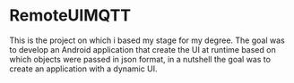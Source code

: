# RemoteUIMQTT

This is the project on which i based my stage for my degree.
The goal was to develop an Android application that create the UI at runtime based on which objects were passed in json format, in a nutshell the goal 
was to create an application with a dynamic UI.
